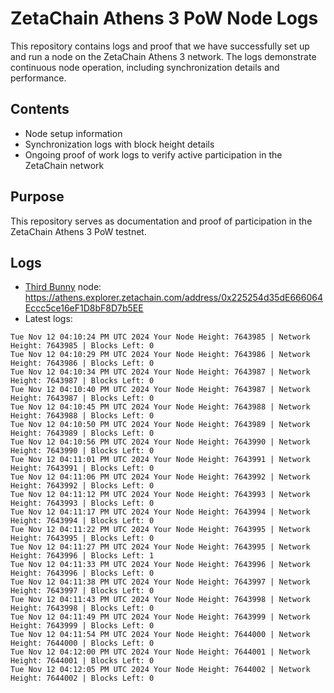 # ZetaChain Athens 3 PoW Node Logs
This repository contains logs and proof that we have successfully set up and run a node on the ZetaChain Athens 3 network. The logs demonstrate continuous node operation, including synchronization details and performance.

## Contents
- Node setup information
- Synchronization logs with block height details
- Ongoing proof of work logs to verify active participation in the ZetaChain network

## Purpose
This repository serves as documentation and proof of participation in the ZetaChain Athens 3 PoW testnet.

## Logs

- [Third Bunny](https://thirdbunny.xyz/) node: https://athens.explorer.zetachain.com/address/0x225254d35dE666064Eccc5ce16eF1D8bF8D7b5EE
- Latest logs:
```
Tue Nov 12 04:10:24 PM UTC 2024 Your Node Height: 7643985 | Network Height: 7643985 | Blocks Left: 0
Tue Nov 12 04:10:29 PM UTC 2024 Your Node Height: 7643986 | Network Height: 7643986 | Blocks Left: 0
Tue Nov 12 04:10:34 PM UTC 2024 Your Node Height: 7643987 | Network Height: 7643987 | Blocks Left: 0
Tue Nov 12 04:10:40 PM UTC 2024 Your Node Height: 7643987 | Network Height: 7643987 | Blocks Left: 0
Tue Nov 12 04:10:45 PM UTC 2024 Your Node Height: 7643988 | Network Height: 7643988 | Blocks Left: 0
Tue Nov 12 04:10:50 PM UTC 2024 Your Node Height: 7643989 | Network Height: 7643989 | Blocks Left: 0
Tue Nov 12 04:10:56 PM UTC 2024 Your Node Height: 7643990 | Network Height: 7643990 | Blocks Left: 0
Tue Nov 12 04:11:01 PM UTC 2024 Your Node Height: 7643991 | Network Height: 7643991 | Blocks Left: 0
Tue Nov 12 04:11:06 PM UTC 2024 Your Node Height: 7643992 | Network Height: 7643992 | Blocks Left: 0
Tue Nov 12 04:11:12 PM UTC 2024 Your Node Height: 7643993 | Network Height: 7643993 | Blocks Left: 0
Tue Nov 12 04:11:17 PM UTC 2024 Your Node Height: 7643994 | Network Height: 7643994 | Blocks Left: 0
Tue Nov 12 04:11:22 PM UTC 2024 Your Node Height: 7643995 | Network Height: 7643995 | Blocks Left: 0
Tue Nov 12 04:11:27 PM UTC 2024 Your Node Height: 7643995 | Network Height: 7643996 | Blocks Left: 1
Tue Nov 12 04:11:33 PM UTC 2024 Your Node Height: 7643996 | Network Height: 7643996 | Blocks Left: 0
Tue Nov 12 04:11:38 PM UTC 2024 Your Node Height: 7643997 | Network Height: 7643997 | Blocks Left: 0
Tue Nov 12 04:11:43 PM UTC 2024 Your Node Height: 7643998 | Network Height: 7643998 | Blocks Left: 0
Tue Nov 12 04:11:49 PM UTC 2024 Your Node Height: 7643999 | Network Height: 7643999 | Blocks Left: 0
Tue Nov 12 04:11:54 PM UTC 2024 Your Node Height: 7644000 | Network Height: 7644000 | Blocks Left: 0
Tue Nov 12 04:12:00 PM UTC 2024 Your Node Height: 7644001 | Network Height: 7644001 | Blocks Left: 0
Tue Nov 12 04:12:05 PM UTC 2024 Your Node Height: 7644002 | Network Height: 7644002 | Blocks Left: 0
```
